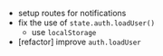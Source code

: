 - setup routes for notifications
- fix the use of `state.auth.loadUser()`
  - use `localStorage`
- [refactor] improve `auth.loadUser`
